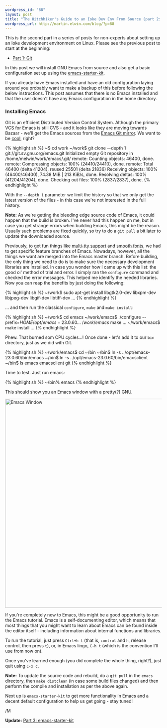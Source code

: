 ```yaml
--- 
wordpress_id: "88"
layout: post
title: "The Hitchhiker's Guide to an Ioke Dev Env From Source (part 2: Emacs)"
wordpress_url: http://martin.elwin.com/blog/?p=88
---
```

This is the second part in a series of posts for non-experts about setting up an Ioke development environment on Linux. Please see the previous post to start at the beginning:

<ul>
	<li><a href="http://martin.elwin.com/blog/2009/01/the-hitchhikers-guide-to-an-ioke-dev-env-from-source-part-1/">Part 1: Git</a></li>
</ul>

In this post we will install GNU Emacs from source and also get a basic configuration set up using the <a href="http://github.com/technomancy/emacs-starter-kit/tree/master">emacs-starter-kit</a>.

If you already have Emacs installed and have an old configuration laying around you probably want to make a backup of this before following the below instructions. This post assumes that there is no Emacs installed and that the user doesn't have any Emacs configuration in the home directory.

### Installing Emacs

Git is an efficient Distributed Version Control System. Although the primary VCS for Emacs is still CVS - and it looks like they are moving towards Bazaar - we'll get the Emacs sources from the <a href="Emacs Git mirror">Emacs Git mirror</a>. We want to be <a href="http://www.unethicalblogger.com/posts/2009/01/im_using_git_because_it_makes_me_feel_cool">cool</a>, right?

{% highlight sh %}
~$ cd work
~/work$ git clone --depth 1 git://git.sv.gnu.org/emacs.git
Initialized empty Git repository in /home/melwin/work/emacs/.git/
remote: Counting objects: 46400, done.
remote: Compressing objects: 100% (24410/24410), done.
remote: Total 46400 (delta 41204), reused 25501 (delta 21836)
Receiving objects: 100% (46400/46400), 74.38 MiB | 213 KiB/s, done.
Resolving deltas: 100% (41204/41204), done.
Checking out files: 100% (2837/2837), done.
{% endhighlight %}

With the `--depth 1` parameter we limit the history so that we only get the latest version of the files - in this case we're not interested in the full history.

<strong>Note:</strong> As we're getting the bleeding edge source code of Emacs, it could happen that the build is broken. I've never had this happen on me, but in case you get strange errors when building Emacs, this might be the reason. Usually such problems are fixed quickly, so try to do a `git pull` a bit later to update the downloaded source.

Previously, to get fun things like <a href="http://www.emacswiki.org/emacs/MultiTTYSupport">multi-tty support</a> and <a href="http://www.emacswiki.org/emacs/XftGnuEmacs">smooth fonts</a>, we had to get specific feature branches of Emacs. Nowadays, however, all the things we want are merged into the Emacs master branch. Before building, the only thing we need to do is to make sure the necessary development libraries are installed. In case you wonder how I came up with this list: the good ol' method of trial and error. I simply ran the `configure` command and checked the error messages. This helped me identify the needed libraries. Now you can reap the benefits by just doing the following:

{% highlight sh %}
~/work$ sudo apt-get install libgtk2.0-dev libxpm-dev libjpeg-dev libgif-dev libtiff-dev
...
{% endhighlight %}

... and then run the classical `configure`, `make` and `make install`:

{% highlight sh %}
~/work$ cd emacs
~/work/emacs$ ./configure --prefix=$HOME/opt/emacs-23.0.60
...
~/work/emacs$ make
...
~/work/emacs$ make install
...
{% endhighlight %}

Phew. That burned som CPU cycles...! Once done - let's add it to our `bin` directory, just as we did with Git.

{% highlight sh %}
~/work/emacs$ cd ~/bin
~/bin$ ln -s ../opt/emacs-23.0.60/bin/emacs
~/bin$ ln -s ../opt/emacs-23.0.60/bin/emacsclient
~/bin$ ls
emacs  emacsclient  git
{% endhighlight %}

Time to test. Just run emacs:

{% highlight sh %}
~/bin% emacs
{% endhighlight %}

This should show you an Emacs window with a pretty(?) GNU.

<img src="http://martin.elwin.com/blog/wp-content/uploads/2009/01/emacs-window.png" alt="Emacs Window" title="Emacs Window" width="694" height="671" class="alignnone size-full wp-image-89" />

If you're completely new to Emacs, this might be a good opportunity to run the Emacs tutorial. Emacs is a self-documenting editor, which means that most things that you might want to learn about Emacs can be found inside the editor itself - including information about internal functions and libraries.

To run the tutorial, just press `Ctrl+h t` (that is, `control` and `h`, release control, then press `t`), or, in Emacs lingo, `C-h t` (which is the convention I'll use from now on).

Once you've learned enough (you did complete the whole thing, right?), just quit using `C-x c`.

<strong>Note:</strong> To update the source code and rebuild, do a `git pull` in the `emacs` directory, then `make distclean` (in case some build files changed) and then perform the compile and installation as per the above again.

Next up is `emacs-starter-kit` to get more functionality in Emacs and a decent default configuration to help us get going - stay tuned!

/M

<strong>Update:</strong> <a href="http://martin.elwin.com/blog/2009/01/the-hitchhikers-guide-to-an-ioke-dev-env-from-source-part-3/">Part 3: emacs-starter-kit</a>
